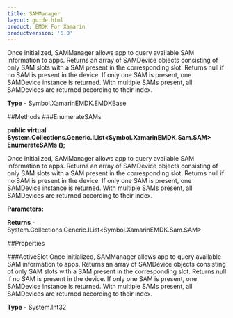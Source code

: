 ```yaml
---
title: SAMManager
layout: guide.html
product: EMDK For Xamarin 
productversion: '6.0' 
---
```

Once initialized, SAMManager allows app to query available SAM information to apps. Returns an array of SAMDevice objects consisting of only SAM slots with a SAM present in the corresponding slot. Returns null if no SAM is present in the device. If only one SAM is present, one SAMDevice instance is returned. With multiple SAMs present, all SAMDevices are returned according to their index.

**Type** - Symbol.XamarinEMDK.EMDKBase

##Methods
###EnumerateSAMs

**public virtual System.Collections.Generic.IList<Symbol.XamarinEMDK.Sam.SAM> EnumerateSAMs ();**

Once initialized, SAMManager allows app to query available SAM information to apps. Returns an array of SAMDevice objects consisting of only SAM slots with a SAM present in the corresponding slot. Returns null if no SAM is present in the device. If only one SAM is present, one SAMDevice instance is returned. With multiple SAMs present, all SAMDevices are returned according to their index.

**Parameters:**

**Returns** - System.Collections.Generic.IList<Symbol.XamarinEMDK.Sam.SAM>

##Properties

###ActiveSlot
Once initialized, SAMManager allows app to query available SAM information to apps. Returns an array of SAMDevice objects consisting of only SAM slots with a SAM present in the corresponding slot. Returns null if no SAM is present in the device. If only one SAM is present, one SAMDevice instance is returned. With multiple SAMs present, all SAMDevices are returned according to their index.

**Type** - System.Int32
